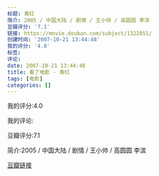 ```yaml
---
标题: 青红
简介: 2005 / 中国大陆 / 剧情 / 王小帅 / 高圆圆 李滨
豆瓣评分: '7.1'
链接: https://movie.douban.com/subject/1322851/
创建时间: '2007-10-21 13:44:48'
我的评分: '4.0'
标签:
评论:
date: 2007-10-21 13:44:48
title: 看了电影 - 青红
tags: [电影]
categories: []
---
```


我的评分:4.0

我的评论:

豆瓣评分:7.1

简介:2005 / 中国大陆 / 剧情 / 王小帅 / 高圆圆 李滨

[豆瓣链接](https://movie.douban.com/subject/1322851/)

